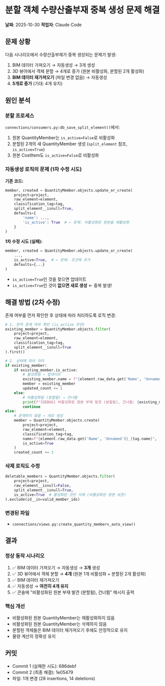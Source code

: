 # 분할 객체 수량산출부재 중복 생성 문제 해결

**날짜**: 2025-10-30
**작업자**: Claude Code

## 문제 상황

다음 시나리오에서 수량산출부재가 중복 생성되는 문제가 발생:

1. BIM 데이터 가져오기 → 자동생성 → 3개 생성
2. 3D 뷰어에서 객체 분할 → 4개로 증가 (원본 비활성화, 분할된 2개 활성화)
3. **BIM 데이터 재가져오기** (파일 변경 없음) → 자동생성
4. **5개로 증가** (기대: 4개 유지)

## 원인 분석

### 분할 프로세스

`connections/consumers.py:db_save_split_element()`에서:

1. 원본 QuantityMember는 `is_active=False`로 비활성화
2. 분할된 2개의 새 QuantityMember 생성 (`split_element` 참조, `is_active=True`)
3. 원본 CostItem도 `is_active=False`로 비활성화

### 자동생성 로직의 문제 (1차 수정 시도)

**기존 코드:**
```python
member, created = QuantityMember.objects.update_or_create(
    project=project,
    raw_element=element,
    classification_tag=tag,
    split_element__isnull=True,
    defaults={
        'name': ...,
        'is_active': True  # ← 문제: 비활성화된 원본을 재활성화
    }
)
```

**1차 수정 시도 (실패):**
```python
member, created = QuantityMember.objects.update_or_create(
    ...,
    is_active=True,  # ← 문제: 조건에 추가
    defaults={...}
)
```

- `is_active=True`인 것을 찾으면 업데이트
- `is_active=True`인 것이 **없으면 새로 생성** ← 중복 발생!

## 해결 방법 (2차 수정)

존재 여부를 먼저 확인한 후 상태에 따라 처리하도록 로직 변경:

```python
# 1. 먼저 존재 여부 확인 (is_active 무관)
existing_member = QuantityMember.objects.filter(
    project=project,
    raw_element=element,
    classification_tag=tag,
    split_element__isnull=True
).first()

# 2. 상태에 따라 처리
if existing_member:
    if existing_member.is_active:
        # 활성화됨 → 업데이트
        existing_member.name = f"{element.raw_data.get('Name', 'Unnamed')}_{tag.name}"
        member = existing_member
        updated_count += 1
    else:
        # 비활성화됨 (분할됨) → 건너뜀
        print(f"[DEBUG] 비활성화된 원본 부재 발견 (분할됨), 건너뜀: {existing_member.id}")
        continue
else:
    # 존재하지 않음 → 새로 생성
    member = QuantityMember.objects.create(
        project=project,
        raw_element=element,
        classification_tag=tag,
        name=f"{element.raw_data.get('Name', 'Unnamed')}_{tag.name}",
        is_active=True
    )
    created_count += 1
```

### 삭제 로직도 수정

```python
deletable_members = QuantityMember.objects.filter(
    project=project,
    raw_element__isnull=False,
    split_element__isnull=True,
    is_active=True  # 활성화된 것만 삭제 (비활성화된 원본 보존)
).exclude(id__in=valid_member_ids)
```

### 변경된 파일

- `connections/views.py:create_quantity_members_auto_view()`

## 결과

### 정상 동작 시나리오

1. ✅ BIM 데이터 가져오기 → 자동생성 → **3개** 생성
2. ✅ 3D 뷰어에서 객체 분할 → **4개** (원본 1개 비활성화 + 분할된 2개 활성화)
3. ✅ BIM 데이터 재가져오기
4. ✅ 자동생성 → **여전히 4개 유지**
5. ✅ 콘솔에 "비활성화된 원본 부재 발견 (분할됨), 건너뜀" 메시지 출력

### 핵심 개선

- 비활성화된 원본 QuantityMember는 재활성화하지 않음
- 비활성화된 원본 QuantityMember는 삭제하지 않음
- 분할된 객체들은 BIM 데이터 재가져오기 후에도 안정적으로 유지
- 물량 계산의 정확성 유지

## 커밋

- Commit 1 (실패한 시도): 686debf
- Commit 2 (최종 해결): 1e05479
- 파일: 1개 변경 (28 insertions, 14 deletions)
